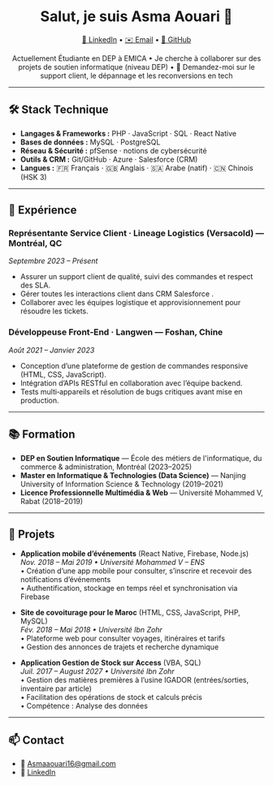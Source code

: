 <!-- README.md pour Asmaaou -->
<h1 align="center">Salut, je suis Asma Aouari 👋</h1>
<p align="center">
  <a href="https://www.linkedin.com/in/asma-aouari/">🔗 LinkedIn</a> •
  <a href="mailto:Asmaaouari16@gmail.com">✉️ Email</a> •
  <a href="https://github.com/Asmaaou">🐙 GitHub</a>
</p>

<p align="center">
  Actuellement Étudiante en DEP à EMICA •
  Je cherche à collaborer sur des projets de soutien informatique (niveau DEP) •
  💬 Demandez-moi sur le support client, le dépannage et les reconversions en tech  
</p>

---

## 🛠️ Stack Technique
- **Langages & Frameworks :** PHP · JavaScript · SQL · React Native  
- **Bases de données :** MySQL · PostgreSQL  
- **Réseau & Sécurité :** pfSense · notions de cybersécurité  
- **Outils & CRM :** Git/GitHub · Azure · Salesforce (CRM)  
- **Langues :** 🇫🇷 Français · 🇬🇧 Anglais · 🇸🇦 Arabe (natif) · 🇨🇳 Chinois (HSK 3)

---

## 💼 Expérience
### Représentante Service Client · Lineage Logistics (Versacold) — Montréal, QC  
_Septembre 2023 – Présent_  
- Assurer un support client de qualité, suivi des commandes et respect des SLA.  
- Gérer toutes les interactions client dans CRM Salesforce .  
- Collaborer avec les équipes logistique et approvisionnement pour résoudre les tickets.

### Développeuse Front‑End · Langwen — Foshan, Chine  
_Août 2021 – Janvier 2023_  
- Conception d’une plateforme de gestion de commandes responsive (HTML, CSS, JavaScript).  
- Intégration d’APIs RESTful en collaboration avec l’équipe backend.  
- Tests multi‑appareils et résolution de bugs critiques avant mise en production.

---

## 📚 Formation
- **DEP en Soutien Informatique** — École des métiers de l'informatique, du commerce & administration, Montréal (2023–2025)  
- **Master en Informatique & Technologies (Data Science)** — Nanjing University of Information Science & Technology (2019–2021)  
- **Licence Professionnelle Multimédia & Web** — Université Mohammed V, Rabat (2018–2019)

---

## 📂 Projets

- **Application mobile d’événements** (React Native, Firebase, Node.js)  
  _Nov. 2018 – Mai 2019 • Université Mohammed V – ENS_  
  • Création d’une app mobile pour consulter, s’inscrire et recevoir des notifications d’événements  
  • Authentification, stockage en temps réel et synchronisation via Firebase

- **Site de covoiturage pour le Maroc** (HTML, CSS, JavaScript, PHP, MySQL)  
  _Fév. 2018 – Mai 2018 • Université Ibn Zohr_  
  • Plateforme web pour consulter voyages, itinéraires et tarifs  
  • Gestion des annonces de trajets et recherche dynamique  

- **Application Gestion de Stock sur Access** (VBA, SQL)  
  _Juil. 2017 – August 2027 • Université Ibn Zohr_  
  • Gestion des matières premières à l’usine IGADOR (entrées/sorties, inventaire par article)  
  • Facilitation des opérations de stock et calculs précis  
  • Compétence : Analyse des données

---

## 📫 Contact
- 📧 Asmaaouari16@gmail.com  
- 🔗 [LinkedIn](https://www.linkedin.com/in/asma-aouari/)  
